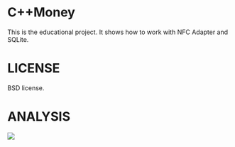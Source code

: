 # C++Money
This is the educational project. It shows how to work with NFC Adapter and SQLite. 
# LICENSE
BSD license.
# ANALYSIS
<img src='https://bettercodehub.com/edge/badge/dariaemacs/C-plus-plusMoney?branch=master'/>
